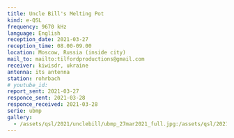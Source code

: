 ```yaml
---
title: Uncle Bill's Melting Pot
kind: e-QSL
frequency: 9670 kHz
language: English
reception_date: 2021-03-27
reception_time: 08.00-09.00
location: Moscow, Russia (inside city)
mail_to: mailto:tilfordproductions@gmail.com
receiver: kiwisdr, ukraine
antenna: its antenna
station: rohrbach
# youtube_id:  
report_sent: 2021-03-27
responce_sent: 2021-03-28
responce_received: 2021-03-28
serie: ubmp
gallery:
  - /assets/qsl/2021/unclebill/ubmp_27mar2021_full.jpg:/assets/qsl/2021/unclebill/ubmp_27mar2021_small.jpg
---
```

